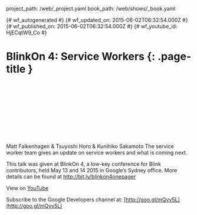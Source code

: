 project_path: /web/_project.yaml
book_path: /web/shows/_book.yaml

{# wf_autogenerated #}
{# wf_updated_on: 2015-06-02T06:32:54.000Z #}
{# wf_published_on: 2015-06-02T06:32:54.000Z #}
{# wf_youtube_id: HjECqtW9_Co #}

# BlinkOn 4: Service Workers {: .page-title }


<div class="video-wrapper">
  <iframe class="devsite-embedded-youtube-video" data-video-id="HjECqtW9_Co"
          data-autohide="1" data-showinfo="0" frameborder="0" allowfullscreen>
  </iframe>
</div>

Matt Falkenhagen &amp; Tsuyoshi Horo &amp; Kunihiko Sakamoto
The service worker team gives an update on service workers and what is coming next.

This talk was given at BlinkOn 4, a low-key conference for Blink contributors, held May 13 and 14 2015 in Google’s Sydney office. More details can be found at http://bit.ly/blinkon4onepager

View on [YouTube](https://youtu.be/HjECqtW9_Co)

Subscribe to the Google Developers channel at: [http://goo.gl/mQyv5L](http://goo.gl/mQyv5L)
